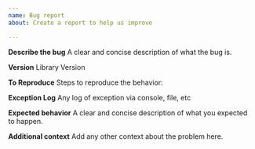 ```yaml
---
name: Bug report
about: Create a report to help us improve

---
```


**Describe the bug**
A clear and concise description of what the bug is.

**Version**
Library Version

**To Reproduce**
Steps to reproduce the behavior:

**Exception Log**
Any log of exception via console, file, etc

**Expected behavior**
A clear and concise description of what you expected to happen.

**Additional context**
Add any other context about the problem here.

